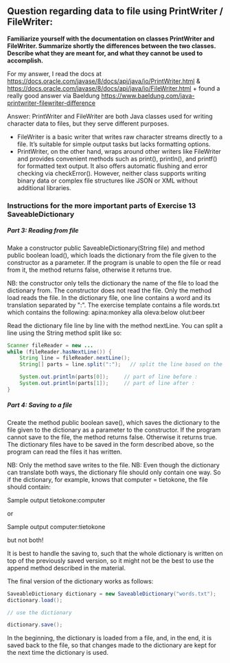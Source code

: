 ## Question regarding data to file using PrintWriter / FileWriter:

**Familiarize yourself with the documentation on classes PrintWriter and FileWriter. Summarize shortly the differences between the two classes. Describe what they are meant for, and what they cannot be used to accomplish.**

For my answer, I read the docs at https://docs.oracle.com/javase/8/docs/api/java/io/PrintWriter.html & https://docs.oracle.com/javase/8/docs/api/java/io/FileWriter.html + found a really good answer via Baeldung https://www.baeldung.com/java-printwriter-filewriter-difference

Answer:
PrintWriter and FileWriter are both Java classes used for writing character data to files, but they serve different purposes.

- FileWriter is a basic writer that writes raw character streams directly to a file. It’s suitable for simple output tasks but lacks formatting options.
- PrintWriter, on the other hand, wraps around other writers like FileWriter and provides convenient methods such as print(), println(), and printf() for formatted text output. It also offers automatic flushing and error checking via checkError(). However, neither class supports writing binary data or complex file structures like JSON or XML without additional libraries.

### Instructions for the more important parts of Exercise 13 SaveableDictionary

##### Part 3: Reading from file

Make a constructor public SaveableDictionary(String file) and method public boolean load(), which loads the dictionary from the file given to the constructor as a parameter. If the program is unable to open the file or read from it, the method returns false, otherwise it returns true.

NB: the constructor only tells the dictionary the name of the file to load the dictionary from. The constructor does not read the file. Only the method load reads the file.
In the dictionary file, one line contains a word and its translation separated by ":". The exercise template contains a file words.txt which contains the following:
apina:monkey
alla oleva:below
olut:beer

Read the dictionary file line by line with the method nextLine. You can split a line using the String method split like so:

```java
Scanner fileReader = new ...
while (fileReader.hasNextLine()) {
    String line = fileReader.nextLine();
    String[] parts = line.split(":");   // split the line based on the ':' character

    System.out.println(parts[0]);     // part of line before :
    System.out.println(parts[1]);     // part of line after :
}
```

##### Part 4: Saving to a file

Create the method public boolean save(), which saves the dictionary to the file given to the dictionary as a parameter to the constructor. If the program cannot save to the file, the method returns false. Otherwise it returns true. The dictionary files have to be saved in the form described above, so the program can read the files it has written.

NB: Only the method save writes to the file.
NB: Even though the dictionary can translate both ways, the dictionary file should only contain one way. So if the dictionary, for example, knows that computer = tietokone, the file should contain:

Sample output
tietokone:computer

or

Sample output
computer:tietokone

but not both!

It is best to handle the saving to, such that the whole dictionary is written on top of the previously saved version, so it might not be the best to use the append method described in the material.

The final version of the dictionary works as follows:

```java
SaveableDictionary dictionary = new SaveableDictionary("words.txt");
dictionary.load();

// use the dictionary

dictionary.save();
```

In the beginning, the dictionary is loaded from a file, and, in the end, it is saved back to the file, so that changes made to the dictionary are kept for the next time the dictionary is used.
